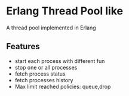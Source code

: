 # Erlang Thread Pool like
A thread pool implemented in Erlang

## Features
* start each process with different fun
* stop one or all processes
* fetch process status
* fetch processes history
* Max limit reached policies: queue,drop
